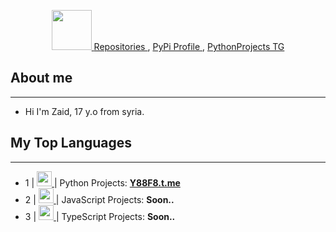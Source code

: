 <p align="center">
    <a href="https://github.com/x72x/">
        <img src="https://github.com/images/mona-whisper.gif" alt="" width="64">
    </a>
    <a href="https://github.com/x72x?tab=repositories">
        Repositories
    </a>
    ,
    <a href="https://pypi.org/user/DevZaid/">
        PyPi Profile
    </a>
    ,
    <a href="https://t.me/Y88F8">
        PythonProjects TG
    </a>
</p>

## About me
---
- Hi I'm Zaid, 17 y.o from syria.

## My Top Languages
---
- 1 |  <a href="https://github.com/x72x/"> <img src="https://upload.wikimedia.org/wikipedia/commons/thumb/c/c3/Python-logo-notext.svg/1200px-Python-logo-notext.svg.png" width="24"> </a>  | Python Projects: <b>[Y88F8.t.me](https://t.me/Y88F8)</b>
- 2 |  <a href="https://github.com/x72x/"> <img src="https://www.computerhope.com/jargon/j/javascript.png" width="24"> </a>  | JavaScript Projects: <b>Soon..</b>
- 3 |  <a href="https://github.com/x72x/"> <img src="https://upload.wikimedia.org/wikipedia/commons/thumb/4/4c/Typescript_logo_2020.svg/1200px-Typescript_logo_2020.svg.png" width="24"> </a>  | TypeScript Projects: <b>Soon..</b>



